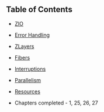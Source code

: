 ## Table of Contents

- [ZIO](ZIO.md)
- [Error Handling](ErrorHandling.md)
- [ZLayers](ZLayers.md)
- [Fibers](Fibers.md)
- [Interruptions](Interruptions.md)
- [Parallelism](Parallelism.md)
- [Resources](Resources.md)

- Chapters completed -
1, 25, 26, 27